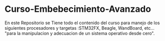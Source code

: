 # Curso-Embebecimiento-Avanzado

En este Repositorio se Tiene todo el contenido del curso para manejo de los siguientes procesadores y targetas
:STM32FX, Beagle, WandBoard, etc... "para la manipulacion y adecuacion de un sistema operativo desde cero". 
